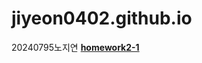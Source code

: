 # jiyeon0402.github.io

20240795노지연 
[**homework2-1**](https://jiyeon0402.github.io/homework2-1html.html)
